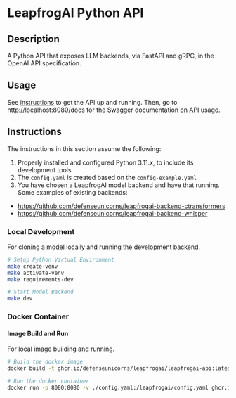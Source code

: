 # LeapfrogAI Python API

## Description

A Python API that exposes LLM backends, via FastAPI and gRPC, in the OpenAI API specification.


## Usage

See [instructions](#instructions) to get the API up and running. Then, go to http://localhost:8080/docs for the Swagger documentation on API usage.

## Instructions

The instructions in this section assume the following:

1. Properly installed and configured Python 3.11.x, to include its development tools
2. The `config.yaml` is created based on the `config-example.yaml`
3. You have chosen a LeapfrogAI model backend and have that running. Some examples of existing backends:

- https://github.com/defenseunicorns/leapfrogai-backend-ctransformers
- https://github.com/defenseunicorns/leapfrogai-backend-whisper

### Local Development

For cloning a model locally and running the development backend.

```bash
# Setup Python Virtual Environment
make create-venv
make activate-venv
make requirements-dev

# Start Model Backend
make dev
```

### Docker Container

#### Image Build and Run

For local image building and running.

```bash
# Build the docker image
docker build -t ghcr.io/defenseunicorns/leapfrogai/leapfrogai-api:latest .

# Run the docker container
docker run -p 8080:8080 -v ./config.yaml:/leapfrogai/config.yaml ghcr.io/defenseunicorns/leapfrogai/leapfrogai-api:latest
```
